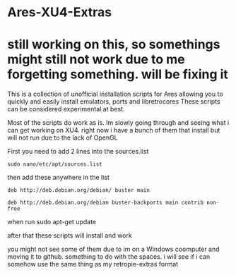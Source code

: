 # Ares-XU4-Extras

# still working on this, so somethings might still not work due to me forgetting something. will be fixing it

This is a collection of unofficial installation scripts for Ares allowing you to quickly and easily install emulators, ports and libretrocores 
These scripts can be considered experimental at best.

Most of the scripts do work as is.
Im slowly going through and seeing what i can get working on XU4. 
right now i have a bunch of them that install but will not run due to the lack of OpenGL

First you need to add 2 lines into the sources.list
```
sudo nano/etc/apt/sources.list
```

then add these anywhere in the list 
```
deb http://deb.debian.org/debian/ buster main

deb http://deb.debian.org/debian buster-backports main contrib non-free
```
when run sudo apt-get update

after that these scripts will install and work

you might not see some of them due to im on a Windows coomputer and moving it to github. something to do with the spaces. 
i will see if i can somehow use the same thing as my retropie-extras format

